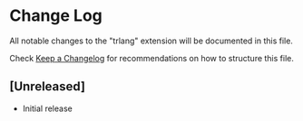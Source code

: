 # Change Log

All notable changes to the "trlang" extension will be documented in this file.

Check [Keep a Changelog](http://keepachangelog.com/) for recommendations on how to structure this file.

## [Unreleased]

- Initial release